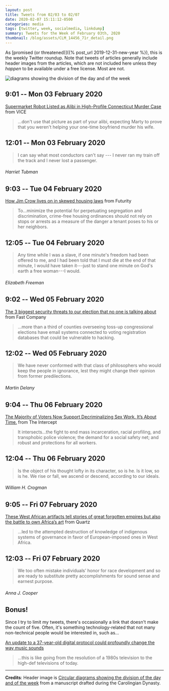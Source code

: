 ```yaml
---
layout: post
title: Tweets from 02/03 to 02/07
date: 2020-02-07 15:11:12-0500
categories: media
tags: [twitter, week, socialmedia, linkdump]
summary: Tweets for the Week of February 03th, 2020
thumbnail: /blog/assets/CLM_14456_71r_detail.png
---
```


As [promised (or threatened)]({% post_url 2019-12-31-new-year %}), this is the weekly Twitter roundup.  Note that tweets of articles generally include header images from the articles, which are not included here unless they *happen* to be available under a free license.  Most are not.

![diagrams showing the division of the day and of the week](/blog/assets/CLM_14456_71r_detail.png "diagrams showing the division of the day and of the week")

## 9:01 -- Mon 03 February 2020

[<i class="fab fa-twitter-square"></i>](https://twitter.com/jcolag/status/1224331957430968320) [Supermarket Robot Listed as Alibi in High-Profile Connecticut Murder Case](https://www.vice.com/en_us/article/4agxe9/supermarket-robot-listed-as-alibi-in-high-profile-connecticut-murder-case) from VICE

 > ...don't use that picture as part of your alibi, expecting Marty to prove that you weren't helping your one-time boyfriend murder his wife.

## 12:01 -- Mon 03 February 2020

[<i class="fab fa-twitter"></i>](https://twitter.com/jcolag/status/1224377256161824768)

 > I can say what most conductors can't say --- I never ran my train off the track and I never lost a passenger.

###### Harriet Tubman

## 9:03 -- Tue 04 February 2020

[<i class="fab fa-twitter-square"></i>](https://twitter.com/jcolag/status/1224694848663494656) [How Jim Crow lives on in skewed housing laws](https://www.futurity.org/housing-laws-jim-crow-disparities-2265012/) from Futurity

 > To...minimize the potential for perpetuating segregation and discrimination, crime-free housing ordinances should not rely on stops or arrests as a measure of the danger a tenant poses to his or her neighbors.

## 12:05 -- Tue 04 February 2020

[<i class="fab fa-twitter"></i>](https://twitter.com/jcolag/status/1224740650521772032)

 > Any time while I was a slave, if one minute's freedom had been offered to me, and I had been told that I must die at the end of that minute, I would have taken it---just to stand one minute on God's earth a free woman---I would.

###### Elizabeth Freeman

## 9:02 -- Wed 05 February 2020

[<i class="fab fa-twitter-square"></i>](https://twitter.com/jcolag/status/1225056984753410049) [The 3 biggest security threats to our election that no one is talking about](https://www.fastcompany.com/90457626/the-3-biggest-security-threats-to-our-election-that-no-one-is-talking-about) from Fast Company

 > ...more than a third of counties overseeing toss-up congressional elections have email systems connected to voting registration databases that could be vulnerable to hacking.

## 12:02 -- Wed 05 February 2020

[<i class="fab fa-twitter"></i>](https://twitter.com/jcolag/status/1225102283253280768)

 > We have never conformed with that class of philosophers who would keep the people in ignorance, lest they might change their opinion from former predilections.

###### Martin Delany

## 9:04 -- Thu 06 February 2020

[<i class="fab fa-twitter-square"></i>](https://twitter.com/jcolag/status/1225419876040429568) [The Majority of Voters Now Support Decriminalizing Sex Work. It’s About Time.](https://theintercept.com/2020/01/30/sex-workers-decriminalization-fosta-sesta/) from The Intercept

 > It intersects...the fight to end mass incarceration, racial profiling, and transphobic police violence; the demand for a social safety net; and robust and protections for all workers.

## 12:04 -- Thu 06 February 2020

[<i class="fab fa-twitter"></i>](https://twitter.com/jcolag/status/1225465174930448385)

 > Is the object of his thought lofty in its character, so is he. Is it low, so is he. We rise or fall, we ascend or descend, according to our ideals.

###### William H. Crogman

## 9:05 -- Fri 07 February 2020

[<i class="fab fa-twitter-square"></i>](https://twitter.com/jcolag/status/1225782515685830658) [These West African artifacts tell stories of great forgotten empires but also the battle to own Africa’s art](https://qz.com/africa/1794786/met-museums-sahel-exhibit-enters-the-battle-to-own-african-art/) from Quartz

 > ...led to the attempted destruction of knowledge of indigenous systems of governance in favor of European-imposed ones in West Africa.

## 12:03 -- Fri 07 February 2020

[<i class="fab fa-twitter"></i>](https://twitter.com/jcolag/status/1225827310722404352)

 > We too often mistake individuals’ honor for race development and so are ready to substitute pretty accomplishments for sound sense and earnest purpose.

###### Anna J. Cooper

## Bonus!

Since I try to limit my tweets, there's occasionally a link that doesn't make the count of five.  Often, it's something technology-related that not many non-technical people would be interested in, such as...

[An update to a 37-year-old digital protocol could profoundly change the way music sounds](https://qz.com/1788828/how-will-midi-2-0-change-music/)

 > ...this is like going from the resolution of a 1980s television to the high-def televisions of today.

* * *

**Credits**:  Header image is [Circular diagrams showing the division of the day and of the week](https://en.wikipedia.org/wiki/Week#/media/File:CLM_14456_71r_detail.jpg) from a manuscript drafted during the Carolingian Dynasty.
